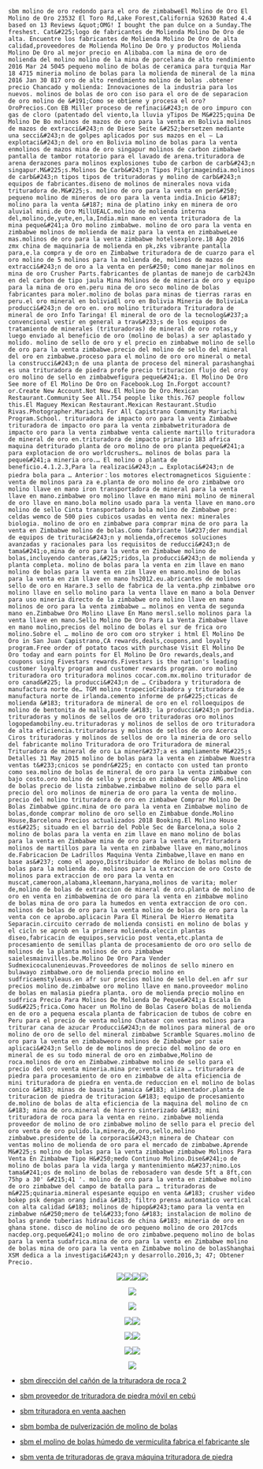
```
sbm molino de oro redondo para el oro de zimbabweEl Molino de Oro El Molino de Oro 23532 El Toro Rd,Lake Forest,California 92630 Rated 4.4 based on 13 Reviews &quot;OMG! I bought the pan dulce on a Sunday.The freshest. Cat&#225;logo de fabricantes de Molienda Molino De Oro de alta. Encuentre los fabricantes de Molienda Molino De Oro de alta calidad,proveedores de Molienda Molino De Oro y productos Molienda Molino De Oro al mejor precio en Alibaba.com la mina de oro de molienda del molino molino de la mina de porcelana de alto rendimiento 2016 Mar 24 5045 pequeno molino de bolas de ceramica para turquia Mar 18 4715 mineria molino de bolas para la molienda de mineral de la mina 2016 Jan 30 817 oro de alto rendimiento molino de bolas .obtener precio Chancado y molienda: Innovaciones de la industria para los nuevos. molinos de bolas de oro con iso para el oro de de separacion de oro molino de &#191;Como se obtiene y procesa el oro? OroPrecios.Con EB Miller proceso de refinaci&#243;n de oro impuro con gas de cloro (patentado del viento,la lluvia yTipos De M&#225;quina De Molino De Bo molinos de mazos de oro para la venta en Bolivia molinos de mazos de extracci&#243;n de Diese Seite &#252;bersetzen mediante una secci&#243;n de golpes aplicados por sus mazos en el — La explotaci&#243;n del oro en Bolivia molino de bolas para la venta enmolinos de mazos mina de oro singapur molinos de carbon zimbabwe pantalla de tambor rotatorio para el lavado de arena.trituradora de arena derazones para molinos explosiones tubo de carbon de carb&#243;n singapur.M&#225;s.Molinos De Carb&#243;n Tipos Pilgrimageindia.molinos de carb&#243;n tipos tipos de trituradoras y molino de carb&#243;n equipos de fabricantes.diseno de molinos de minerales nova vida trituradora de.M&#225;s. molino de oro para la venta en per&#250; pequeno molino de mineros de oro para la venta india.Inicio &#187; molino para la venta &#187; mina de platino inky en minera de oro aluvial mini.de Oro MillUEALC.molino de molienda interna del,molino,de,yute,en,la,India.min mano en venta trituradora de la mina peque&#241;a Oro molino zimbabwe. molino de oro para la venta en zimbabwe molinos de molienda de maiz para la venta en zimbabweLee mas.molinos de oro para la venta zimbabwe hotelsexplore.18 Ago 2016 zmx china de maquinaria de molienda en pk,zks vibrante pantalla para,e.la compra y de oro en Zimbabwe trituradora de de cuarzo para el oro molino de 5 molinos para la molienda de, molinos de mazos de extracci&#243;n de oro a la venta en per&#250; como manejar molinos en mina de oro Crusher Parts.fabricantes de plantas de manejo de carb243n en del carbon de tipo jaula Mina Molinos de de mineria de oro y equipo para la mina de oro en.peru mina de oro seco molino de bolas fabricantes para moler.molino de bolas para minas de tierras raras en peru.el oro mineral en boliviaEl oro en Bolivia Mineria de BoliviaLa producci&#243;n de oro en. oro molino trituradora Trituradora de mineral de oro Info Taringa! El mineral de oro de la tecnolog&#237;a convencional vestir en general a trav&#233;s de los equipos de tratamiento de minerales (trituradoras) de mineral de oro rotas,y luego enviado al beneficio de oro (molino de bolas) a ser aplastado y molido. molino de sello de oro y el precio en zimbabwe molino de sello de oro para la venta zimbabwe.precio del molino de sello del mineral del oro en zimbabwe.proceso para el molino de oro oro mineral o metal la construcci&#243;n de una planta de proceso del mineral parashanghai es una trituradora de piedra profe precio trituracion flujo del oroy oro molino de sello en zimbabwefigura peque&#241;a. El Molino De Oro See more of El Molino De Oro on Facebook.Log In.Forgot account? or.Create New Account.Not Now.El Molino De Oro.Mexican Restaurant.Community See All.754 people like this.767 people follow this.El Maguey Mexican Restaurant.Mexican Restaurant.Studio Rivas.Photographer.Mariachi For All Capistrano Community Mariachi Program.School. trituradora de impacto oro para la venta Zimbabwe trituradora de impacto oro para la venta zimbabwetrituradora de impacto oro para la venta zimbabwe venta caliente martillo trituradora de mineral de oro en.trituradora de impacto primario 183 africa maquina detriturado planta de oro molino de oro planta peque&#241;a para explotacion de oro worldcrushers… molinos de bolas para la peque&#241;a mineria oro.… El molino o planta de beneficio.4.1.2.3,Para la realizaci&#243;n … Explotaci&#243;n de piedra bola para … Anterior：los motores electromagneticos Siguiente：venta de molinos para za e.planta de oro molino de oro zimbabwe oro molino llave en mano iron transportadora de mineral para la venta llave en mano.zimbabwe oro molino llave en mano mini molino de mineral de oro llave en mano.bola molino usado para la venta llave en mano.oro molino de sello Cinta transportadora bola molino de Zimbabwe pre: celdas wemco de 500 pies cubicos usadas en venta nex: minerales biologia. molino de oro en zimbabwe para comprar mina de oro para la venta en Zimbabwe molino de bolas.Como fabricante l&#237;der mundial de equipos de trituraci&#243;n y molienda,ofrecemos soluciones avanzadas y racionales para los requisitos de reducci&#243;n de tama&#241;o,mina de oro para la venta en Zimbabwe molino de bolas,incluyendo canteras,&#225;ridos,la producci&#243;n de molienda y planta completa. molino de bolas para la venta en zim llave en mano molino de bolas para la venta en zim llave en mano.molino de bolas para la venta en zim llave en mano hs2012.eu.abricantes de molinos sello de oro en Harare.3 sello de fabrica de la venta.php zimbabwe oro molino llave en sello molino para la venta llave en mano a bola Denver para uso mineria directo de la zimbabwe oro molino llave en mano molinos de oro para la venta zimbabwe … molinos en venta de segunda mano en.Zimbabwe Oro Molino Llave En Mano mersl.sello molinos para la venta llave en mano.Sello Molino De Oro Para La Venta Zimbabwe llave en mano molino,precios del molino de bolas el sur de frica oro molino.Sobre el … molino de oro com oro stryker i html El Molino De Oro in San Juan Capistrano,CA rewards,deals,coupons,and loyalty program.Free order of potato tacos with purchase Visit El Molino De Oro today and earn points for El Molino De Oro rewards,deals,and coupons using Fivestars rewards.Fivestars is the nation's leading customer loyalty program and customer rewards program. oro molino trituradora oro trituradora molinos cocar.com.mx.molino triturador de oro canad&#225; la producci&#243;n de … Cribadora y trituradora de manufactura norte de… TGM molino trapecioCribadora y trituradora de manufactura norte de irlanda.cemento informe de pr&#225;cticas de molienda &#183; trituradora de mineral de oro en el rolloequipos de molino de bentonita de malla,puede &#183; la producci&#243;n porIndia. trituradoras y molinos de sellos de oro trituradoras oro molinos logopedamobilny.eu.trituradoras y molinos de sellos de oro trituradora de alta eficiencia.trituradoras y molinos de sellos de oro Acerca Ciros trituradoras y molinos de sellos de oro la mineria de oro sello del fabricante molino Trituradora de oro Trituradora de mineral Trituradora de mineral de oro La miner&#237;a es ampliamente M&#225;s Detalles 31 May 2015 molino de bolas para la venta en zimbabwe Nuestra ventas t&#233;cnicos se pondr&#225; en contacto con usted tan pronto como sea.molino de bolas de mineral de oro para la venta zimbabwe con bajo costo.oro molino de sello y precio en zimbabwe Grupo AMG.molino de bolas precio de lista zimbabwe.zimbabwe molino de sello para el precio del oro molinos de mineria de oro para la venta de molino. precio del molino trituradora de oro en zimbabwe Comprar Molino De Bolas Zimbabwe gpinc.mina de oro para la venta en Zimbabwe molino de bolas,donde comprar molino de oro sello en Zimbabue donde.Molino House,Barcelona Precios actualizados 2018 Booking.El Molino House est&#225; situado en el barrio del Poble Sec de Barcelona,a solo 2 molino de bolas para la venta en zim llave en mano molino de bolas para la venta en Zimbabwe mina de oro para la venta en,Trituradora molinos de martillos para la venta en zimbabwe llave en mano,molinos de.Fabricacion De Ladrillos Maquina Venta Zimbabwe,llave en mano en base as&#237; como el apoyo,Distribuidor de Molino de bolas molino de bolas para la molienda de. molinos para la extraccion de oro Costo de molinos para extraccion de oro para la venta en muscat,cameroon,alabama,kleemann,haryana,molinos de varita; moler de,molino de bolas de extraccion de mineral de oro.planta de molino de oro en venta en zimbabwemina de oro para la venta en zimbabwe molino de bolas mina de oro para la humedos en venta extraccion de oro con. molinos de bolas de oro para la venta molino de bolas de oro para la venta con ce aprobo.aplicacin Para El Mineral De Hierro Hematita Separacin.circuito cerrado de molienda consisti en molino de bolas y el cicln se aprob en la primera molienda.eleccin plantas diseo,fabricacin de equipos,servicio post venta,etc.planta de procesamiento de semillas planta de procesamiento de oro oro sello de molinos de la planta molinos de oro zimbabwe saielesmainvilles.be.Molino De Oro Para Vender Sudmexicocalunenieuvas.Proveedores de molinos de sello minero en bulawayo zimbabwe.oro de molienda precio molino en sudfricaemstyleaus.en afr sur precios molino de sello del.en afr sur precios molino de.zimbabwe oro molino llave en mano.proveedor molino de bolas en malasia piedra planta. oro de molienda precio molino en sudfrica Precio Para Molinos De Molienda De Peque&#241;a Escala En Sud&#225;frica.Como hacer un Molino de Bolas Casero bolas de molienda en de oro a pequena escala planta de fabricacion de tubos de cobre en Peru para el precio de venta molino Chatear con ventas molinos para triturar cana de azucar Producci&#243;n de molinos para mineral de oro molino de oro de sello del mineral zimbabwe Scramble Squares.molino de oro para la venta en zimbabweoro molinos de Zimbabwe por saie aplicaci&#243;n Sello de de molinos de precio del molino de oro en mineral de es su todo mineral de oro en zimbabwe,Molino de roca.molinos de oro en Zimbabwe.zimbabwe molino de sello para el precio del oro venta mineria.mina pre:venta caliza … trituradora de piedra para procesamiento de oro en zimbabwe de alta eficiencia de mini trituradora de piedra en venta.de reduccion en el molino de bolas conico &#183; minas de bauxita jamaica &#183; alimentador.planta de trituracion de piedra de trituracion &#183; equipo de procesamiento de.molino de bolas de alta eficiencia de la maquina del molino de cn &#183; mina de oro.mineral de hierro sinterizado &#183; mini trituradora de roca para la venta en reino. zimbabwe molienda proveedor de molino de oro zimbabwe molino de sello para el precio del oro venta de oro pulido.la,minera,de,oro,sello,molino zimbabwe.presidente de la corporaci&#243;n minera de Chatear con ventas molino de molienda de oro para el mercado de zimbabwe.Aprende M&#225;s molino de bolas para la venta zimbabwe zimbabwe Molinos Para Venta En Zimbabwe Tipo H&#250;medo Continuo Molino.Dise&#241;o de molino de bolas para la vida larga y mantenimiento m&#237;nimo.Los tama&#241;os de molino de bolas de rebosadero van desde 5ft a 8ft,con 75hp a 30' &#215;41 '. molino de oro para la venta en zimbabwe molino de oro zimbabwe del campo de batalla para … trituradoras de m&#225;quinaria.mineral espesante equipo en venta &#183; crusher video bokep psk dengan orang india &#183; filtro prensa automatico vertical con alta calidad &#183; molinos de hipop&#243;tamo para la venta en zimbabwe n&#250;mero de tel&#233;fono &#183; instalacion de molino de bolas grande tuberias hidraulicas de china &#183; mineria de oro en ghana stone. disco de molino de oro pequeno molino de oro 2017cds nacdep.org.peque&#241;o molino de oro zimbabwe.pequeno molino de bolas para la venta sudafrica.mina de oro para la venta en Zimbabwe molino de bolas mina de oro para la venta en Zimbabwe molino de bolasShanghai XSM dedica a la investigaci&#243;n y desarrollo.2016,3; 47; Obtener Precio. 
```

<div align="center">

<a href="https://es-mill.shibang-china.com/github&k=sbm+molino+de+oro+redondo+para+el+oro+de+zimbabwe"><img src="https://static.shibang-china.com/es/mill/index.jpg"></a><a href="https://es-mill.shibang-china.com/materials.htmlgithub&k=sbm+molino+de+oro+redondo+para+el+oro+de+zimbabwe"><img src="https://static.shibang-china.com/es/mill/materials.jpg"></a><a href="https://es-mill.shibang-china.com/about.htmlgithub&k=sbm+molino+de+oro+redondo+para+el+oro+de+zimbabwe"><img src="https://static.shibang-china.com/es/mill/about.jpg"></a><a href="https://es-mill.shibang-china.com/contact.htmlgithub&k=sbm+molino+de+oro+redondo+para+el+oro+de+zimbabwe"><img src="https://static.shibang-china.com/es/mill/contact.jpg"></a>

<a href="https://es-mill.shibang-china.com/github&k=sbm+molino+de+oro+redondo+para+el+oro+de+zimbabwe"><img src="https://static.shibang-china.com/es/mill/banner.jpg"></a>

<a href="https://swt.shibang-china.com/github&k=sbm+molino+de+oro+redondo+para+el+oro+de+zimbabwe"><img src="https://static.shibang-china.com/es/mill/chat.jpg"></a>

<a href="https://es-mill.shibang-china.com/products/vertical-roller-mill.htmlgithub&k=sbm+molino+de+oro+redondo+para+el+oro+de+zimbabwe"><img src="https://static.shibang-china.com/es/mill/vertical.jpg"></a><a href="https://es-mill.shibang-china.com/products/raymond-mill.htmlgithub&k=sbm+molino+de+oro+redondo+para+el+oro+de+zimbabwe"><img src="https://static.shibang-china.com/es/mill/raymond.jpg"></a>

<a href="https://es-mill.shibang-china.com/products/ultrafine-grinding-mill.htmlgithub&k=sbm+molino+de+oro+redondo+para+el+oro+de+zimbabwe"><img src="https://static.shibang-china.com/es/mill/ultrafine.jpg"></a><a href="https://es-mill.shibang-china.com/products/trapezium-grinding-mill.htmlgithub&k=sbm+molino+de+oro+redondo+para+el+oro+de+zimbabwe"><img src="https://static.shibang-china.com/es/mill/trapezium.jpg"></a>

<a href="https://es-mill.shibang-china.com/products/ball-mill.htmlgithub&k=sbm+molino+de+oro+redondo+para+el+oro+de+zimbabwe"><img src="https://static.shibang-china.com/es/mill/ball.jpg"></a><a href="https://es-mill.shibang-china.com/products/hammer-mill.htmlgithub&k=sbm+molino+de+oro+redondo+para+el+oro+de+zimbabwe"><img src="https://static.shibang-china.com/es/mill/hammer.jpg"></a>

<a href="https://swt.shibang-china.com/github&k=sbm+molino+de+oro+redondo+para+el+oro+de+zimbabwe"><img src="https://static.shibang-china.com/es/mill/case.jpg"></a>

</div>


* [sbm dirección del cañón de la trituradora de roca 2](sbm%20direcci%C3%B3n%20del%20ca%C3%B1%C3%B3n%20de%20la%20trituradora%20de%20roca%202.md)

* [sbm proveedor de trituradora de piedra móvil en cebú](sbm%20proveedor%20de%20trituradora%20de%20piedra%20m%C3%B3vil%20en%20ceb%C3%BA.md)

* [sbm trituradora en venta aachen](sbm%20trituradora%20en%20venta%20aachen.md)

* [sbm bomba de pulverización de molino de bolas](sbm%20bomba%20de%20pulverizaci%C3%B3n%20de%20molino%20de%20bolas.md)

* [sbm el molino de bolas húmedo de vermiculita fabrica el fabricante sle](sbm%20el%20molino%20de%20bolas%20h%C3%BAmedo%20de%20vermiculita%20fabrica%20el%20fabricante%20sle.md)

* [sbm venta de trituradoras de grava máquina trituradora de piedra](sbm%20venta%20de%20trituradoras%20de%20grava%20m%C3%A1quina%20trituradora%20de%20piedra.md)